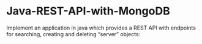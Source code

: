 # Java-REST-API-with-MongoDB
Implement an application in java which provides a REST API with endpoints for searching, creating and deleting “server” objects:
